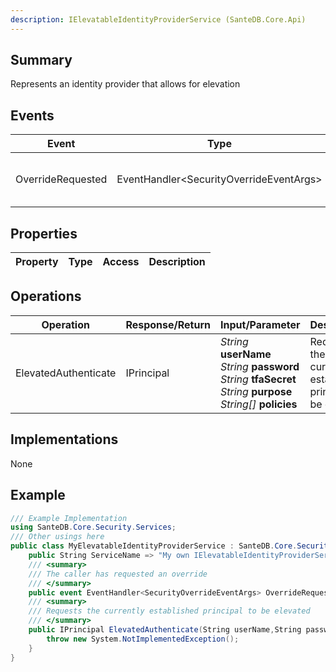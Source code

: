 ```yaml
---
description: IElevatableIdentityProviderService (SanteDB.Core.Api)
---
```


## Summary
Represents an identity provider that allows for elevation

## Events

|Event|Type|Description|
|-|-|-|
|OverrideRequested|EventHandler&lt;SecurityOverrideEventArgs>|The caller has requested an override|

## Properties

|Property|Type|Access|Description|
|-|-|-|-|

## Operations

|Operation|Response/Return|Input/Parameter|Description|
|-|-|-|-|
|ElevatedAuthenticate|IPrincipal|*String* **userName**<br/>*String* **password**<br/>*String* **tfaSecret**<br/>*String* **purpose**<br/>*String[]* **policies**|Requests the currently established principal to be elevated|

## Implementations

None

## Example
```csharp
/// Example Implementation
using SanteDB.Core.Security.Services;
/// Other usings here
public class MyElevatableIdentityProviderService : SanteDB.Core.Security.Services.IElevatableIdentityProviderService { 
	public String ServiceName => "My own IElevatableIdentityProviderService service";
	/// <summary>
	/// The caller has requested an override
	/// </summary>
	public event EventHandler<SecurityOverrideEventArgs> OverrideRequested;
	/// <summary>
	/// Requests the currently established principal to be elevated
	/// </summary>
	public IPrincipal ElevatedAuthenticate(String userName,String password,String tfaSecret,String purpose,String[] policies){
		throw new System.NotImplementedException();
	}
}
```
